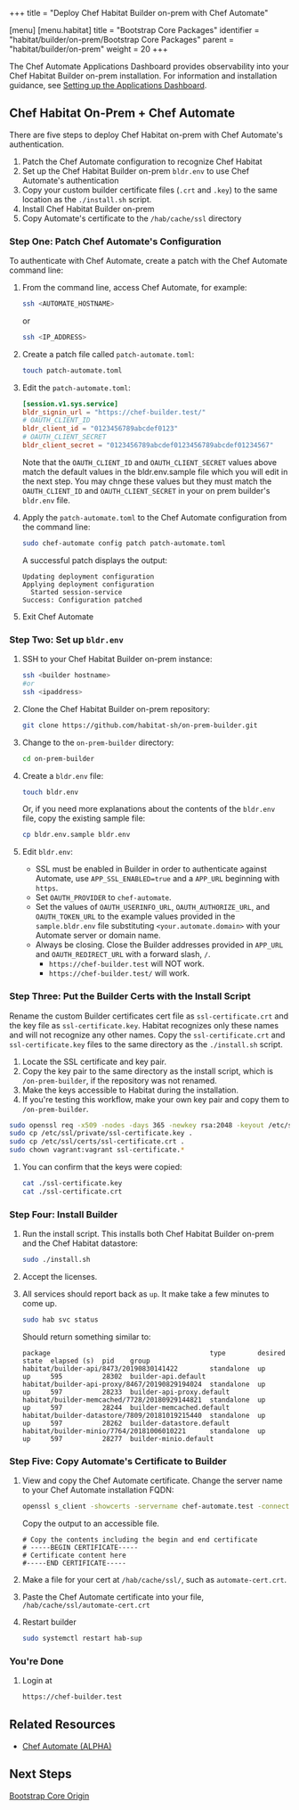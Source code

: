 +++
title = "Deploy Chef Habitat Builder on-prem with Chef Automate"

[menu]
  [menu.habitat]
    title = "Bootstrap Core Packages"
    identifier = "habitat/builder/on-prem/Bootstrap Core Packages"
    parent = "habitat/builder/on-prem"
    weight = 20
+++

The Chef Automate Applications Dashboard provides observability into your Chef Habitat Builder on-prem installation. For information and installation guidance, see [Setting up the Applications Dashboard](https://docs.chef.io/automate/applications_setup/).

## Chef Habitat On-Prem + Chef Automate

There are five steps to deploy Chef Habitat on-prem with Chef Automate's authentication.

1. Patch the Chef Automate configuration to recognize Chef Habitat
1. Set up the Chef Habitat Builder on-prem `bldr.env` to use Chef Automate's authentication
1. Copy your custom builder certificate files (`.crt` and `.key`) to the same location as the `./install.sh` script.
1. Install Chef Habitat Builder on-prem
1. Copy Automate's certificate to the `/hab/cache/ssl` directory

### Step One: Patch Chef Automate's Configuration

To authenticate with Chef Automate, create a patch with the Chef Automate command line:

1. From the command line, access Chef Automate, for example:

    ```bash
    ssh <AUTOMATE_HOSTNAME>
    ```

    or

    ```bash
    ssh <IP_ADDRESS>
    ```

1. Create a patch file called `patch-automate.toml`:

    ```bash
    touch patch-automate.toml
    ```

1. Edit the `patch-automate.toml`:

    ```toml
    [session.v1.sys.service]
    bldr_signin_url = "https://chef-builder.test/"
    # OAUTH_CLIENT_ID
    bldr_client_id = "0123456789abcdef0123"
    # OAUTH_CLIENT_SECRET
    bldr_client_secret = "0123456789abcdef0123456789abcdef01234567"
    ```

    Note that the `OAUTH_CLIENT_ID` and `OAUTH_CLIENT_SECRET` values above match the default values in the bldr.env.sample file which you will edit in the next step. You may chnge these values but they must match the `OAUTH_CLIENT_ID` and `OAUTH_CLIENT_SECRET` in your on prem builder's `bldr.env` file.

1. Apply the `patch-automate.toml` to the Chef Automate configuration from the command line:

    ```bash
    sudo chef-automate config patch patch-automate.toml
    ```

    A successful patch displays the output:

    ```shell
    Updating deployment configuration
    Applying deployment configuration
      Started session-service
    Success: Configuration patched
    ```

1. Exit Chef Automate

### Step Two: Set up `bldr.env`

1. SSH to your Chef Habitat Builder on-prem instance:

    ```bash
    ssh <builder hostname>
    #or
    ssh <ipaddress>
    ```

1. Clone the Chef Habitat Builder on-prem repository:

    ```bash
    git clone https://github.com/habitat-sh/on-prem-builder.git
    ```

1. Change to the `on-prem-builder` directory:

    ```bash
    cd on-prem-builder
    ```

1. Create a `bldr.env` file:

    ```bash
    touch bldr.env
    ```

    Or, if you need more explanations about the contents of the `bldr.env` file, copy the existing sample file:

    ```bash
    cp bldr.env.sample bldr.env
    ```

1. Edit `bldr.env`:
    * SSL must be enabled in Builder in order to authenticate against Automate, use `APP_SSL_ENABLED=true` and a `APP_URL` beginning with `https`.
    * Set `OAUTH_PROVIDER` to `chef-automate`.
    * Set the values of `OAUTH_USERINFO_URL`, `OAUTH_AUTHORIZE_URL`, and `OAUTH_TOKEN_URL` to the example values provided in the `sample.bldr.env` file substituting `<your.automate.domain>` with your Automate server or domain name.
    * Always be closing. Close the Builder addresses provided in `APP_URL` and `OAUTH_REDIRECT_URL` with a forward slash, `/`.
      * `https://chef-builder.test` will NOT work.
      * `https://chef-builder.test/` will work.

### Step Three: Put the Builder Certs with the Install Script

Rename the custom Builder certificates cert file as `ssl-certificate.crt` and the key file as `ssl-certificate.key`. Habitat recognizes only these names and will not recognize any other names. Copy the `ssl-certificate.crt` and `ssl-certificate.key` files to the same directory as the `./install.sh` script.

1. Locate the SSL certificate and key pair.
1. Copy the key pair to the same directory as the install script, which is `/on-prem-builder`, if the repository was not renamed.
1. Make the keys accessible to Habitat during the installation.
1. If you're testing this workflow, make your own key pair and copy them to `/on-prem-builder`.

  ```bash
  sudo openssl req -x509 -nodes -days 365 -newkey rsa:2048 -keyout /etc/ssl/private/ssl-certificate.key -out /etc/ssl/certs/ssl-certificate.crt
  sudo cp /etc/ssl/private/ssl-certificate.key .
  sudo cp /etc/ssl/certs/ssl-certificate.crt .
  sudo chown vagrant:vagrant ssl-certificate.*
  ```

1. You can confirm that the keys were copied:

    ```bash
    cat ./ssl-certificate.key
    cat ./ssl-certificate.crt
    ```

### Step Four: Install Builder

1. Run the install script. This installs both Chef Habitat Builder on-prem and the Chef Habitat datastore:

    ```bash
    sudo ./install.sh
    ```

1. Accept the licenses.
1. All services should report back as `up`. It make take a few minutes to come up.

    ```bash
    sudo hab svc status
    ```

    Should return something similar to:

    ```shell
    package                                        type        desired  state  elapsed (s)  pid    group
    habitat/builder-api/8473/20190830141422        standalone  up       up     595          28302  builder-api.default
    habitat/builder-api-proxy/8467/20190829194024  standalone  up       up     597          28233  builder-api-proxy.default
    habitat/builder-memcached/7728/20180929144821  standalone  up       up     597          28244  builder-memcached.default
    habitat/builder-datastore/7809/20181019215440  standalone  up       up     597          28262  builder-datastore.default
    habitat/builder-minio/7764/20181006010221      standalone  up       up     597          28277  builder-minio.default
    ```

### Step Five: Copy Automate's Certificate to Builder

1. View and copy the Chef Automate certificate. Change the server name to your Chef Automate installation FQDN:

    ```bash
    openssl s_client -showcerts -servername chef-automate.test -connect chef-automate.test:443 < /dev/null | openssl x509
    ```

    Copy the output to an accessible file.

    ```shell
    # Copy the contents including the begin and end certificate
    # -----BEGIN CERTIFICATE-----
    # Certificate content here
    #-----END CERTIFICATE-----
    ```

1. Make a file for your cert at `/hab/cache/ssl/`, such as `automate-cert.crt`.
1. Paste the Chef Automate certificate into your file, `/hab/cache/ssl/automate-cert.crt`
1. Restart builder

    ```bash
    sudo systemctl restart hab-sup
    ```

### You're Done

1. Login at

    ```bash
    https://chef-builder.test
    ```

## Related Resources

* [Chef Automate (ALPHA)](https://automate.chef.io/docs/configuration/#alpha-setting-up-automate-as-an-oauth-provider-for-habitat-builder)

## Next Steps

[Bootstrap Core Origin](./bootstrap-core.md)
